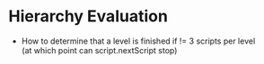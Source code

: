 <script>
import { openBrowser, openComponent } from "doc/PX2018/project_2/utils.js"
</script>
<link rel="stylesheet" type="text/css" href="doc/PX2018/project_2/utils.css">

# Hierarchy Evaluation

- How to determine that a level is finished if != 3 scripts per level  
(at which point can script.nextScript stop)


